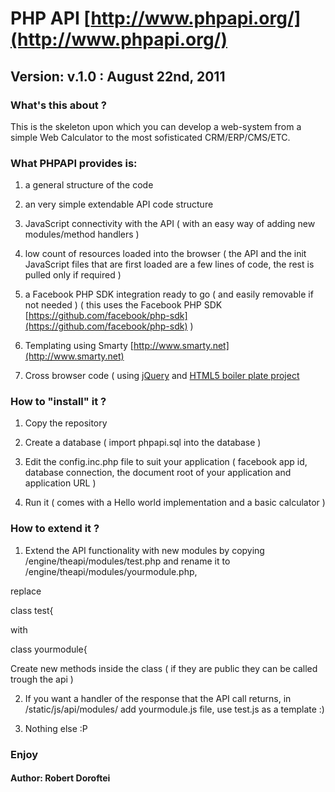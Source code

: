 # PHP API [http://www.phpapi.org/](http://www.phpapi.org/)
## Version: v.1.0 : August 22nd, 2011


### What's this about ?
This is the skeleton upon which you can develop a web-system from a simple Web Calculator to the most sofisticated CRM/ERP/CMS/ETC.

### What PHPAPI provides is:

1) a general structure of the code

2) an very simple extendable API code structure

3) JavaScript connectivity with the API ( with an easy way of adding new modules/method handlers )

4) low count of resources loaded into the browser ( the API and the init JavaScript files that are first loaded are a few lines of code, the rest is pulled only if required )

5) a Facebook PHP SDK integration ready to go ( and easily removable if not needed ) ( this uses the Facebook PHP SDK [https://github.com/facebook/php-sdk](https://github.com/facebook/php-sdk) )

6) Templating using Smarty [http://www.smarty.net](http://www.smarty.net)

7) Cross browser code ( using [jQuery](http://jquery.com) and [HTML5 boiler plate project](https://github.com/paulirish/html5-boilerplate)

### How to "install" it ?
1) Copy the repository

2) Create a database ( import phpapi.sql into the database )

3) Edit the config.inc.php file to suit your application ( facebook app id, database connection, the document root of your application and application URL )

4) Run it ( comes with a Hello world implementation and a basic calculator )

### How to extend it ?
1) Extend the API functionality with new modules by copying /engine/theapi/modules/test.php and rename it to /engine/theapi/modules/yourmodule.php, 
  
  replace 
  
  class test{ 
  
  with 
  
  class yourmodule{
  
  
Create new methods inside the class ( if they are public they can be called trough the api )

2) If you want a handler of the response that the API call returns, in /static/js/api/modules/ add yourmodule.js file, use test.js as a template :)

3) Nothing else :P


### Enjoy
#### Author: Robert Doroftei

